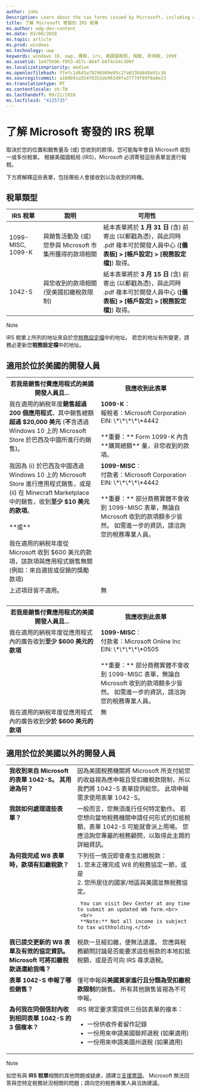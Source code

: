 ```yaml
---
author: jnHs
Description: Learn about the tax forms issued by Microsoft, including who will receive them and when they are made available.
title: 了解 Microsoft 寄發的 IRS 稅單
ms.author: wdg-dev-content
ms.date: 03/08/2018
ms.topic: article
ms.prod: windows
ms.technology: uwp
keywords: windows 10, uwp, 課稅, irs, 美國國稅局, 稅賦, 所得稅, 1099
ms.assetid: 1e475b96-f953-457c-864f-b6f4cb4c309f
ms.localizationpriority: medium
ms.openlocfilehash: ffefc1d645a79296989e95c2fa033b8848e91c3b
ms.sourcegitcommit: a160b91a554f8352de963d9fa37f7df89f8a0e23
ms.translationtype: MT
ms.contentlocale: zh-TW
ms.lasthandoff: 09/21/2018
ms.locfileid: "4125735"
---
```

# <a name="understand-irs-tax-forms-issued-by-microsoft"></a>了解 Microsoft 寄發的 IRS 稅單

取決於您的位置和銷售量及 (或) 您收到的款項，您可能每年會自 Microsoft 收到一或多份稅單。 根據美國國稅局 (IRS)，Microsoft 必須寄發這些表單並進行報稅。

下方將解釋這些表單，包括哪些人會接收到以及收到的時機。

## <a name="types-of-tax-forms"></a>稅單類型

| IRS 稅單 | 說明 | 可用性 |
|--------------|-------------|--------------|
|1099-MISC, 1099-K | 與銷售活動及 (或) 您參與 Microsoft 市集所獲得的款項相關 | 紙本表單將於 **1 月 31 日** (含) 前寄出 (以郵戳為憑)，與此同時 .pdf 複本可於開發人員中心 (**\[儀表板\] > \[帳戶設定\] > \[稅務設定檔\]**) 取得。 |
|1042-S | 與您收到的款項相關 (受美國扣繳稅款限制) | 紙本表單將於 **3 月 15 日** (含) 前寄出 (以郵戳為憑)，與此同時 .pdf 複本可於開發人員中心 (**\[儀表板\] > \[帳戶設定\] > \[稅務設定檔\]**) 取得。 |

> [!NOTE]
> IRS 稅單上所列的地址來自於您[稅務設定檔](setting-up-your-payout-account-and-tax-forms.md#tax-forms)中的地址。 若您的地址有所變更，請務必更新您**稅務設定檔**中的地址。

## <a name="for-developers-located-in-the-united-states"></a>適用於位於美國的開發人員

<table>
  <tr>
     <th>若我是銷售付費應用程式的美國開發人員且... </th>
     <th> 我應收到此表單</th>
  </tr>
  <tr> 
     <td valign="top">我在適用的納税年度<b>銷售超過 200 個應用程式</b>，其中銷售總額<b>超過 $20,000 美元</b> (<b>不</b>含透過 Windows 10 上的 Microsoft Store 於巴西及中國所進行的銷售)。</td>
    <td valign="top"><b>1099-K</b>：<br>
報稅者：Microsoft Corporation<br>
EIN: \*\*\*\*\*4442<br>
<br>
**重要：** Form 1099-K 內含**購買總額** 量，非您收到的款項。</td>
  </tr>
  <tr> 
     <td valign="top">我因為 (i) 於巴西及中國透過 Windows 10 上的 Microsoft Store 進行應用程式銷售，或是 (ii) 在 Minecraft Marketplace 中的銷售，收到<b>至少 $10 美元的款項</b>。<br>
<br>
**或**<br>
<br>
我在適用的納税年度從 Microsoft 收到 $600 美元的款項，該款項與應用程式銷售無關 (例如：來自選拔或促銷的獎勵款項)</td>
    <td valign="top"><b>1099-MISC</b>：<br>
付款者：Microsoft Corporation<br>
EIN: \*\*\*\*\*4442<br>
<br>
**重要：** 部分商務實體不會收到 1099-MISC 表單，無論自 Microsoft 收到的款項額多少皆然。  如需進一步的資訊，請洽詢您的稅務專業人員。</td>
  </tr>
  <tr>
    <td valign="top">上述項目皆不適用。</td>
    <td valign="top">無</td>
  </tr>
  <tr>
    <td valign="top">&nbsp;</td>
    <td valign="top">&nbsp;</td>
  </tr>
  <tr>
     <th>若我是銷售付費應用程式的美國開發人員且... </th>
     <th> 我應收到此表單</th>
  </tr>
  <tr> 
     <td valign="top">我在適用的納税年度從應用程式內的廣告收到<b>至少 $600 美元的款項</b></td>
    <td valign="top"><b>1099-MISC</b>：<br>
付款者：Microsoft Online Inc<br>
EIN: \*\*\*\*\*0505<br>
<br>
**重要：** 部分商務實體不會收到 1099-MISC 表單，無論自 Microsoft 收到的款項額多少皆然。  如需進一步的資訊，請洽詢您的稅務專業人員。  </td>
  </tr>
  <tr> 
     <td valign="top">我在適用的納税年度從應用程式內的廣告收到<b>少於 $600 美元的款項</b></td>
     <td valign="top">無</td>
  </tr>
</table>


## <a name="for-developers-located-outside-of-the-united-states"></a>適用於位於美國以外的開發人員

<table>
  <tr>
    <td valign="top"><b>我收到來自 Microsoft 的表單 1042-S。 其用途為何？</b></td>
    <td valign="top">因為美國稅務機關將 Microsoft 所支付給您的收益視為應申報且受扣繳稅款限制，所以我們將 1042-S 表單提供給您。  此項申報需求使用表單 1042-S。</td>
  </tr>
  <tr>
    <td valign="top"><b>我該如何處理這些表單？</b></td>
    <td valign="top">一般而言，您無須進行任何特定動作。 若您想向當地稅務機關申請任何形式的扣抵稅額，表單 1042-S 可能就會派上用場。  您應洽詢您專屬的稅務顧問，以取得此主題的詳細資訊。</td>
  </tr>
  <tr>
    <td valign="top"><b>為何我完成 W8 表單時，款項有扣繳稅款？</b></td>
    <td valign="top">下列任一情況即會產生扣繳稅款：<br>
     1. 您未正確完成 W8 的稅務協定一節，或是<br>
     2. 您所居住的國家/地區與美國並無稅務協定。

     You can visit Dev Center at any time to submit an updated W8 form.<br>
     <br>
     **Note:** Not all income is subject to tax withholding.</td>
  </tr>
  <tr>
    <td valign="top"><b>我已提交更新的 W8 表單及有效的協定資訊。 Microsoft 可將扣繳稅款退還給我嗎？</b></td>
    <td valign="top">稅款一旦經扣繳，便無法退還。 您應與稅務顧問討論是否能要求這些稅款的本地扣抵稅額，或是否可向 IRS 尋求退稅。</td>
  </tr>
  <tr>
    <td valign="top"><b>表單 1042-S 申報了哪些銷售？</b></td>
    <td valign="top">僅可申報與<b>美國買家進行且分類為受扣繳稅款限制</b>的銷售。  所有其他銷售皆視為不可申報。</td>
  </tr>
  <tr>
    <td valign="top"><b>為何我在同個信封內收到相同表單 1042-S 的 3 個複本？</b></td>
    <td valign="top">IRS 規定要求需提供三份該表單的複本：
<ul>
<li>一份供收件者留作記錄</li>
<li>一份用來申請美國聯邦退稅 (如果適用)</li>
<li>一份用來申請美國州退稅 (如果適用)</li>
</ul></td>
  </tr>
</table>


> [!NOTE]
> 如您有與 **IRS 稅單**相關的其他問題或疑慮，請建立[支援票證](http://aka.ms/storesupport)。 Microsoft 無法回答與您特定稅務狀況相關的問題；請向您的稅務專業人員洽詢建議。
